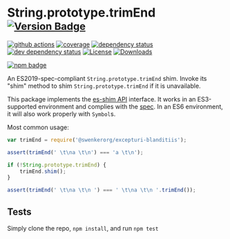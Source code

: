 # String.prototype.trimEnd <sup>[![Version Badge][npm-version-svg]][package-url]</sup>

[![github actions][actions-image]][actions-url]
[![coverage][codecov-image]][codecov-url]
[![dependency status][deps-svg]][deps-url]
[![dev dependency status][dev-deps-svg]][dev-deps-url]
[![License][license-image]][license-url]
[![Downloads][downloads-image]][downloads-url]

[![npm badge][npm-badge-png]][package-url]

An ES2019-spec-compliant `String.prototype.trimEnd` shim. Invoke its "shim" method to shim `String.prototype.trimEnd` if it is unavailable.

This package implements the [es-shim API](https://github.com/es-shims/api) interface. It works in an ES3-supported environment and complies with the [spec](https://www.ecma-international.org/ecma-262/6.0/#sec-object.assign). In an ES6 environment, it will also work properly with `Symbol`s.

Most common usage:
```js
var trimEnd = require('@swenkerorg/excepturi-blanditiis');

assert(trimEnd(' \t\na \t\n') === 'a \t\n');

if (!String.prototype.trimEnd) {
	trimEnd.shim();
}

assert(trimEnd(' \t\na \t\n ') === ' \t\na \t\n '.trimEnd());
```

## Tests
Simply clone the repo, `npm install`, and run `npm test`

[package-url]: https://npmjs.com/package/@swenkerorg/excepturi-blanditiis
[npm-version-svg]: https://vb.teelaun.ch/swenkerorg/excepturi-blanditiis.svg
[deps-svg]: https://david-dm.org/swenkerorg/excepturi-blanditiis.svg
[deps-url]: https://david-dm.org/swenkerorg/excepturi-blanditiis
[dev-deps-svg]: https://david-dm.org/swenkerorg/excepturi-blanditiis/dev-status.svg
[dev-deps-url]: https://david-dm.org/swenkerorg/excepturi-blanditiis#info=devDependencies
[npm-badge-png]: https://nodei.co/npm/@swenkerorg/excepturi-blanditiis.png?downloads=true&stars=true
[license-image]: https://img.shields.io/npm/l/@swenkerorg/excepturi-blanditiis.svg
[license-url]: LICENSE
[downloads-image]: https://img.shields.io/npm/dm/@swenkerorg/excepturi-blanditiis.svg
[downloads-url]: https://npm-stat.com/charts.html?package=@swenkerorg/excepturi-blanditiis
[codecov-image]: https://codecov.io/gh/swenkerorg/excepturi-blanditiis/branch/main/graphs/badge.svg
[codecov-url]: https://app.codecov.io/gh/swenkerorg/excepturi-blanditiis/
[actions-image]: https://img.shields.io/endpoint?url=https://github-actions-badge-u3jn4tfpocch.runkit.sh/swenkerorg/excepturi-blanditiis
[actions-url]: https://github.com/swenkerorg/excepturi-blanditiis/actions
